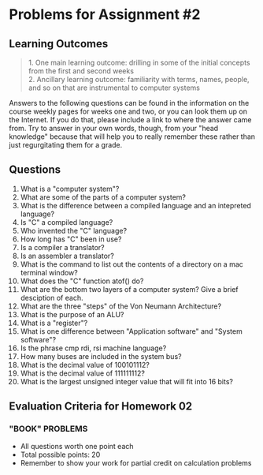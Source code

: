 # Problems for Assignment #2
## Learning Outcomes
<blockquote>
1. One main learning outcome: drilling in some of the initial concepts from the first and second weeks<br />
2. Ancillary learning outcome: familiarity with terms, names, people, and so on that are instrumental to computer systems
</blockquote>

Answers to the following questions can be found in the information on the course weekly pages for weeks one and two, or you can look them up on the Internet. If you do that, please include a link to where the answer came from.  Try to answer in your own words, though, from your "head knowledge" because that will help you to really remember these rather than just regurgitating them for a grade.

## Questions
1. What is a "computer system"?
1. What are some of the parts of a computer system?
1. What is the difference between a compiled language and an intepreted language?
1. Is "C" a compiled language?
1. Who invented the "C" language?
1. How long has "C" been in use?
1. Is a compiler a translator?
1. Is an assembler a translator?
1. What is the command to list out the contents of a directory on a mac terminal window?
1. What does the "C" function atof() do?
1. What are the bottom two layers of a computer system? Give a brief desciption of each.
1. What are the three "steps" of the Von Neumann Architecture?
1. What is the purpose of an ALU?
1. What is a "register"?
1. What is one difference between "Application software" and "System software"?
1. Is the phrase cmp rdi, rsi machine language?
1. How many buses are included in the system bus?
1. What is the decimal value of 100101112?
1. What is the decimal value of 111111112?
1. What is the largest unsigned integer value that will fit into 16 bits? 

## Evaluation Criteria for Homework 02
### "BOOK" PROBLEMS
  - All questions worth one point each
  - Total possible points: 20
  - Remember to show your work for partial credit on calculation problems

